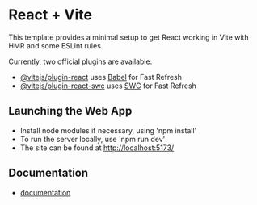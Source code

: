 # React + Vite

This template provides a minimal setup to get React working in Vite with HMR and some ESLint rules.

Currently, two official plugins are available:

- [@vitejs/plugin-react](https://github.com/vitejs/vite-plugin-react/blob/main/packages/plugin-react/README.md) uses [Babel](https://babeljs.io/) for Fast Refresh
- [@vitejs/plugin-react-swc](https://github.com/vitejs/vite-plugin-react-swc) uses [SWC](https://swc.rs/) for Fast Refresh

## Launching the Web App

- Install node modules if necessary, using 'npm install'
- To run the server locally, use 'npm run dev'
- The site can be found at <http://localhost:5173/>

## Documentation

- [documentation](./out/App.jsx.html)